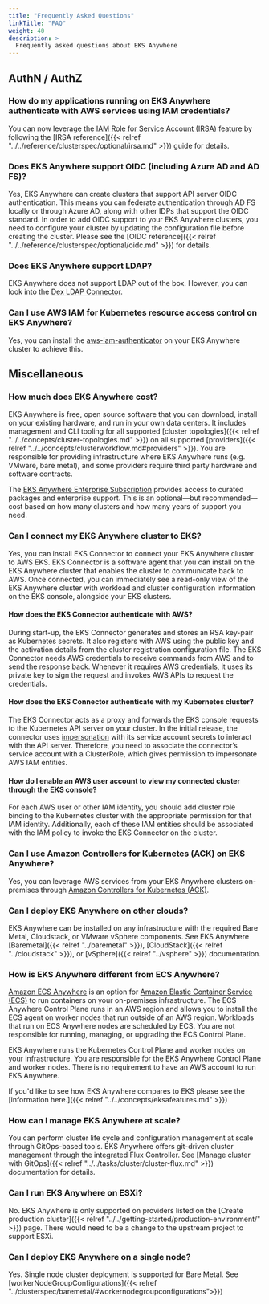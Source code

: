 ```yaml
---
title: "Frequently Asked Questions"
linkTitle: "FAQ"
weight: 40
description: >
  Frequently asked questions about EKS Anywhere
---
```


## AuthN / AuthZ

### How do my applications running on EKS Anywhere authenticate with AWS services using IAM credentials?

You can now leverage the [IAM Role for Service Account (IRSA)](https://aws.amazon.com/blogs/opensource/introducing-fine-grained-iam-roles-service-accounts/) feature 
by following the [IRSA reference]({{< relref "../../reference/clusterspec/optional/irsa.md" >}}) guide for details.


### Does EKS Anywhere support OIDC (including Azure AD and AD FS)?

Yes, EKS Anywhere can create clusters that support API server OIDC authentication.
This means you can federate authentication through AD FS locally or through Azure AD, along with other IDPs that support the OIDC standard.
In order to add OIDC support to your EKS Anywhere clusters, you need to configure your cluster by updating the configuration file before creating the cluster.
Please see the [OIDC reference]({{< relref "../../reference/clusterspec/optional/oidc.md" >}}) for details.

### Does EKS Anywhere support LDAP?
EKS Anywhere does not support LDAP out of the box.
However, you can look into the [Dex LDAP Connector](https://dexidp.io/docs/connectors/ldap/).

### Can I use AWS IAM for Kubernetes resource access control on EKS Anywhere?
Yes, you can install the [aws-iam-authenticator](https://github.com/kubernetes-sigs/aws-iam-authenticator) on your EKS Anywhere cluster to achieve this.

## Miscellaneous

### How much does EKS Anywhere cost?

EKS Anywhere is free, open source software that you can download, install on your existing hardware, and run in your own data centers.
It includes management and CLI tooling for all supported [cluster topologies]({{< relref "../../concepts/cluster-topologies.md" >}}) on all supported [providers]({{< relref "../../concepts/clusterworkflow.md#providers" >}}).
You are responsible for providing infrastructure where EKS Anywhere runs (e.g. VMware, bare metal), and some providers require third party hardware and software contracts.

The [EKS Anywhere Enterprise Subscription](https://aws.amazon.com/eks/eks-anywhere/pricing/) provides access to curated packages and enterprise support.
This is an optional—but recommended—cost based on how many clusters and how many years of support you need.

### Can I connect my EKS Anywhere cluster to EKS?

Yes, you can install EKS Connector to connect your EKS Anywhere cluster to AWS EKS.
EKS Connector is a software agent that you can install on the EKS Anywhere cluster that enables the cluster to communicate back to AWS.
Once connected, you can immediately see a read-only view of the EKS Anywhere cluster with workload and cluster configuration information on the EKS console, alongside your EKS clusters.

#### How does the EKS Connector authenticate with AWS?

During start-up, the EKS Connector generates and stores an RSA key-pair as Kubernetes secrets.
It also registers with AWS using the public key and the activation details from the cluster registration configuration file.
The EKS Connector needs AWS credentials to receive commands from AWS and to send the response back.
Whenever it requires AWS credentials, it uses its private key to sign the request and invokes AWS APIs to request the credentials.

#### How does the EKS Connector authenticate with my Kubernetes cluster?

The EKS Connector acts as a proxy and forwards the EKS console requests to the Kubernetes API server on your cluster.
In the initial release, the connector uses [impersonation](https://kubernetes.io/docs/reference/access-authn-authz/authentication/#user-impersonation) with its service account secrets to interact with the API server.
Therefore, you need to associate the connector’s service account with a ClusterRole,
which gives permission to impersonate AWS IAM entities.

#### How do I enable an AWS user account to view my connected cluster through the EKS console?

For each AWS user or other IAM identity, you should add cluster role binding to the Kubernetes cluster with the appropriate permission for that IAM identity.
Additionally, each of these IAM entities should be associated with the IAM policy
to invoke the EKS Connector on the cluster.

### Can I use Amazon Controllers for Kubernetes (ACK) on EKS Anywhere?

Yes, you can leverage AWS services from your EKS Anywhere clusters on-premises through [Amazon Controllers for Kubernetes (ACK)](https://aws.amazon.com/blogs/containers/aws-controllers-for-kubernetes-ack/).


### Can I deploy EKS Anywhere on other clouds?

EKS Anywhere can be installed on any infrastructure with the required Bare Metal, Cloudstack, or VMware vSphere components.
See EKS Anywhere [Baremetal]({{< relref "../baremetal" >}}), [CloudStack]({{< relref "../cloudstack" >}}), or [vSphere]({{< relref "../vsphere" >}}) documentation.

### How is EKS Anywhere different from ECS Anywhere?

[Amazon ECS Anywhere](https://aws.amazon.com/ecs/anywhere/) is an option for [Amazon Elastic Container Service (ECS)](https://aws.amazon.com/ecs/) to run containers on your on-premises infrastructure.
The ECS Anywhere Control Plane runs in an AWS region and allows you to install the ECS agent on worker nodes that run outside of an AWS region.
Workloads that run on ECS Anywhere nodes are scheduled by ECS.
You are not responsible for running, managing, or upgrading the ECS Control Plane.

EKS Anywhere runs the Kubernetes Control Plane and worker nodes on your infrastructure.
You are responsible for the EKS Anywhere Control Plane and worker nodes.
There is no requirement to have an AWS account to run EKS Anywhere.

If you'd like to see how EKS Anywhere compares to EKS please see the [information here.]({{< relref "../../concepts/eksafeatures.md" >}})

### How can I manage EKS Anywhere at scale?

You can perform cluster life cycle and configuration management at scale through GitOps-based tools.
EKS Anywhere offers git-driven cluster management through the integrated Flux Controller.
See [Manage cluster with GitOps]({{< relref "../../tasks/cluster/cluster-flux.md" >}}) documentation for details.

### Can I run EKS Anywhere on ESXi?

No. EKS Anywhere is only supported on providers listed on the [Create production cluster]({{< relref "../../getting-started/production-environment/" >}}) page.
There would need to be a change to the upstream project to support ESXi.

### Can I deploy EKS Anywhere on a single node?

Yes. Single node cluster deployment is supported for Bare Metal. See [workerNodeGroupConfigurations]({{< relref "../clusterspec/baremetal/#workernodegroupconfigurations">}})
